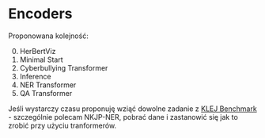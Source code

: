 # Encoders

Proponowana kolejność:

0. HerBertViz
1. Minimal Start 
2. Cyberbullying Transformer
3. Inference
4. NER Transformer
5. QA Transformer

Jeśli wystarczy czasu proponuję wziąć dowolne zadanie z [KLEJ Benchmark](https://klejbenchmark.com/tasks/) - szczególnie polecam NKJP-NER, pobrać dane i zastanowić się jak to zrobić przy użyciu tranformerów.
